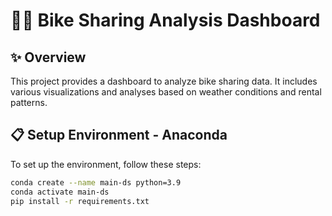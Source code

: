 # 🚴‍♂️ Bike Sharing Analysis Dashboard

## ✨ Overview
This project provides a dashboard to analyze bike sharing data. It includes various visualizations and analyses based on weather conditions and rental patterns.

## 📋 Setup Environment - Anaconda
To set up the environment, follow these steps:
```bash
conda create --name main-ds python=3.9
conda activate main-ds
pip install -r requirements.txt
